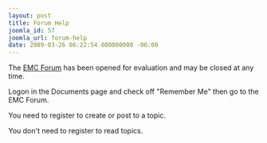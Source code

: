 ```yaml
---
layout: post
title: Forum Help
joomla_id: 57
joomla_url: forum-help
date: 2009-03-26 06:22:54.000000000 -06:00
---
```

<p>The <a href="component/option,com_kunena/">EMC Forum</a>  has been opened for evaluation and may be closed at any time. </p><p>Logon in the Documents page and check off &quot;Remember Me&quot; then go to the EMC Forum.</p><p>You need to register to create or post to a topic. </p><p>You don&#39;t need to register to read topics. </p><p>&nbsp;</p>
